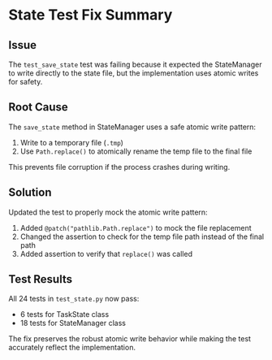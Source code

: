 # State Test Fix Summary

## Issue
The `test_save_state` test was failing because it expected the StateManager to write directly to the state file, but the implementation uses atomic writes for safety.

## Root Cause
The `save_state` method in StateManager uses a safe atomic write pattern:
1. Write to a temporary file (`.tmp`)
2. Use `Path.replace()` to atomically rename the temp file to the final file

This prevents file corruption if the process crashes during writing.

## Solution
Updated the test to properly mock the atomic write pattern:
1. Added `@patch("pathlib.Path.replace")` to mock the file replacement
2. Changed the assertion to check for the temp file path instead of the final path
3. Added assertion to verify that `replace()` was called

## Test Results
All 24 tests in `test_state.py` now pass:
- 6 tests for TaskState class
- 18 tests for StateManager class

The fix preserves the robust atomic write behavior while making the test accurately reflect the implementation.
